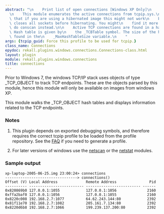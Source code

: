 ```yaml
---
abstract: "\n    Print list of open connections [Windows XP Only]\n    ---------------------------------------------\n\
  \n    This module enumerates the active connections from tcpip.sys.\n\n    Note\
  \ that if you are using a hibernated image this might not work\n    because Windows\
  \ closes all sockets before hibernating. You might\n    find it more effective to\
  \ do conscan instead.\n\n    Active TCP connections are found in a hash table. The\
  \ Hash table is given by\n    the _TCBTable symbol. The size of the hash table is\
  \ found in the\n    _MaxHashTableSize variable.\n    "
args: {tcpip_guid: Force this profile to be used for tcpip.}
class_name: Connections
epydoc: rekall.plugins.windows.connections.Connections-class.html
layout: plugin
module: rekall.plugins.windows.connections
title: connections
---
```


Prior to Windows 7, the windows TCP/IP stack uses objects of type _TCP_OBJECT to
track TCP endpoints. These are the objects parsed by this module, hence this
module will only be available on images from windows XP.

This module walks the _TCP_OBJECT hash tables and displays information related
to the TCP endpoints.

### Notes

1. This plugin depends on exported debugging symbols, and therefore requires the
   correct tcpip profile to be loaded from the profile repository. See the
   [FAQ](/faq.html#profile) if you need to generate a profile.

2. For later versions of windows use the [netscan](Netscan.html) or the
   [netstat](Netstat.html) modules.

### Sample output

```
xp-laptop-2005-06-25.img 23:00:24> connections
---------------------------------> connections()
Offset (V) Local Address             Remote Address               Pid
---------- ------------------------- ------------------------- ------
0x820869b0 127.0.0.1:1055            127.0.0.1:1056              2160
0xffa2baf0 127.0.0.1:1056            127.0.0.1:1055              2160
0x8220c008 192.168.2.7:1077          64.62.243.144:80            2392
0x81f11e70 192.168.2.7:1082          205.161.7.134:80            2392
0x8220d6b8 192.168.2.7:1066          199.239.137.200:80          2392
```

